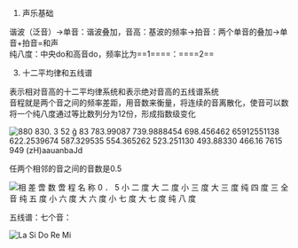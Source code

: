 1. 声乐基础

谐波（泛音）→单音：谐波叠加，音高：基波的频率→拍音：两个单音的叠加→单音+拍音=和声  
纯八度：中央do和高音do，频率比为==1====：====2==

3. 十二平均律和五线谱

表示相对音高的十二平均律系统和表示绝对音高的五线谱系统  
音程就是两个音之间的频率差距，用音数来衡量，将连续的音离散化，使音可以数  
将一个纯八度通过等比数列分为12份，形成指数级变化

![880 830. 3 52 ğ 83 783.99087 739.9888454 698.456462 65912551138 622.2539674 587.329535 554.365262 523.251130 493.88330 466.16 7615 949 (zH)aauanbaJd ](Exported%20image%2020240403195550-0.png)

任两个相邻的音之间的音数是0.5

![相 差 啻 数 啻 程 名 称 0 ． 5 小 二 度 大 二 度 小 三 度 大 三 度 纯 四 度 三 全 音 纯 五 度 小 六 度 大 六 度 小 七 度 大 七 度 纯 八 度 ](Exported%20image%2020240403195550-1.png)

五线谱：七个音：

![La Si Do Re Mi ](Exported%20image%2020240403195550-2.png)